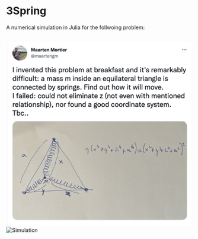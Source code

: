 # 3Spring

A numerical simulation in Julia for the follwoing problem:

<br />

<img src="images/tweet.png" alt="Problem" width="512"/>

<img src="images/anim.gif" alt="Simulation" width="512"/>